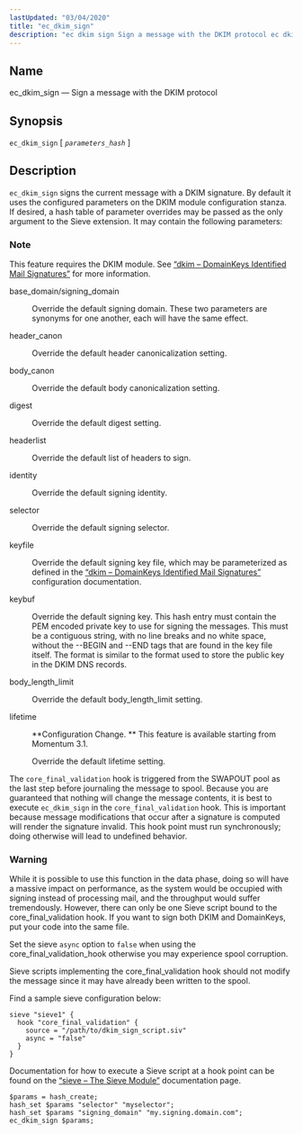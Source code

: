 ```yaml
---
lastUpdated: "03/04/2020"
title: "ec_dkim_sign"
description: "ec dkim sign Sign a message with the DKIM protocol ec dkim sign parameters hash ec dkim sign signs the current message with a DKIM signature By default it uses the configured parameters on the DKIM module configuration stanza If desired a hash table of parameter overrides may be passed..."
---
```


<a name="sieve.ref.ec_dkim_sign"></a> 
## Name

ec_dkim_sign — Sign a message with the DKIM protocol

## Synopsis

`ec_dkim_sign` [ *`parameters_hash`* ]

<a name="idp29424720"></a> 
## Description

`ec_dkim_sign` signs the current message with a DKIM signature. By default it uses the configured parameters on the DKIM module configuration stanza. If desired, a hash table of parameter overrides may be passed as the only argument to the Sieve extension. It may contain the following parameters:

### Note

This feature requires the DKIM module. See [“dkim – DomainKeys Identified Mail Signatures”](/momentum/3/3-reference/modules-dkim) for more information.

<dl class="variablelist">

<dt>base_domain/signing_domain</dt>

<dd>

Override the default signing domain. These two parameters are synonyms for one another, each will have the same effect.

</dd>

<dt>header_canon</dt>

<dd>

Override the default header canonicalization setting.

</dd>

<dt>body_canon</dt>

<dd>

Override the default body canonicalization setting.

</dd>

<dt>digest</dt>

<dd>

Override the default digest setting.

</dd>

<dt>headerlist</dt>

<dd>

Override the default list of headers to sign.

</dd>

<dt>identity</dt>

<dd>

Override the default signing identity.

</dd>

<dt>selector</dt>

<dd>

Override the default signing selector.

</dd>

<dt>keyfile</dt>

<dd>

Override the default signing key file, which may be parameterized as defined in the [“dkim – DomainKeys Identified Mail Signatures”](/momentum/3/3-reference/modules-dkim) configuration documentation.

</dd>

<dt>keybuf</dt>

<dd>

Override the default signing key. This hash entry must contain the PEM encoded private key to use for signing the messages. This must be a contiguous string, with no line breaks and no white space, without the --BEGIN and --END tags that are found in the key file itself. The format is similar to the format used to store the public key in the DKIM DNS records.

</dd>

<dt>body_length_limit</dt>

<dd>

Override the default body_length_limit setting.

</dd>

<dt>lifetime</dt>

<dd>

**Configuration Change. ** This feature is available starting from Momentum 3.1.

Override the default lifetime setting.

</dd>

</dl>

The `core_final_validation` hook is triggered from the SWAPOUT pool as the last step before journaling the message to spool. Because you are guaranteed that nothing will change the message contents, it is best to execute `ec_dkim_sign` in the `core_final_validation` hook. This is important because message modifications that occur after a signature is computed will render the signature invalid. This hook point must run synchronously; doing otherwise will lead to undefined behavior.

### Warning

While it is possible to use this function in the data phase, doing so will have a massive impact on performance, as the system would be occupied with signing instead of processing mail, and the throughput would suffer tremendously. However, there can only be one Sieve script bound to the core_final_validation hook. If you want to sign both DKIM and DomainKeys, put your code into the same file.

Set the sieve `async` option to `false` when using the core_final_validation_hook otherwise you may experience spool corruption.

Sieve scripts implementing the core_final_validation hook should not modify the message since it may have already been written to the spool.

Find a sample sieve configuration below:

```
sieve "sieve1" {
  hook "core_final_validation" {
    source = "/path/to/dkim_sign_script.siv"
    async = "false"
  }
}
```

Documentation for how to execute a Sieve script at a hook point can be found on the [“sieve – The Sieve Module”](/momentum/3/3-reference/modules-sieve) documentation page.

<a name="example.ec_dkim_sign"></a> 


```
$params = hash_create;
hash_set $params "selector" "myselector";
hash_set $params "signing_domain" "my.signing.domain.com";
ec_dkim_sign $params;
```